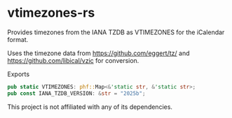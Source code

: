 # vtimezones-rs

Provides timezones from the IANA TZDB as VTIMEZONES for the iCalendar format.

Uses the timezone data from <https://github.com/eggert/tz/> and <https://github.com/libical/vzic> for conversion.

Exports

```rs
pub static VTIMEZONES: phf::Map<&'static str, &'static str>;
pub const IANA_TZDB_VERSION: &str = "2025b";
```

This project is not affiliated with any of its dependencies.
